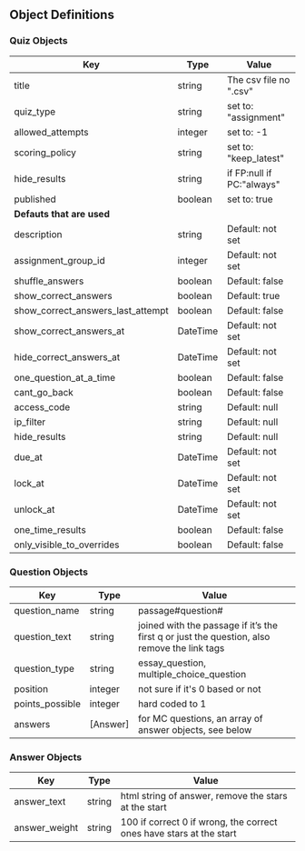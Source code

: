 
## Object Definitions

### Quiz Objects

| Key                               | Type     | Value                     |
|-----------------------------------|----------|---------------------------|
| title                             | string   | The csv file no ".csv"    |
| quiz_type                         | string   | set to: "assignment"      |
| allowed_attempts                  | integer  | set to: -1                |
| scoring_policy                    | string   | set to: "keep_latest"     |
| hide_results                      | string   | if FP:null if PC:"always" |
| published                         | boolean  | set to: true              |
| **Defauts that are used**         |          |                           |
| description                       | string   | Default: not set          |
| assignment_group_id               | integer  | Default: not set          |
| shuffle_answers                   | boolean  | Default: false            |
| show_correct_answers              | boolean  | Default: true             |
| show_correct_answers_last_attempt | boolean  | Default: false            |
| show_correct_answers_at           | DateTime | Default: not set          |
| hide_correct_answers_at           | DateTime | Default: not set          |
| one_question_at_a_time            | boolean  | Default: false            |
| cant_go_back                      | boolean  | Default: false            |
| access_code                       | string   | Default: null             |
| ip_filter                         | string   | Default: null             |
| hide_results                      | string   | Default: null             |
| due_at                            | DateTime | Default: not set          |
| lock_at                           | DateTime | Default: not set          |
| unlock_at                         | DateTime | Default: not set          |
| one_time_results                  | boolean  | Default: false            |
| only_visible_to_overrides         | boolean  | Default: false            |

### Question Objects
| Key             | Type     | Value                                                            |
|---------------- |----------|------------------------------------------------------------------|
| question_name   | string   | passage#question#                                                |
| question_text   | string   | joined with the passage if it’s the first q or just the question, also remove the link tags |
| question_type   | string   | essay_question,  multiple_choice_question                        |
| position        | integer  | not sure if it's 0 based or not                                  |
| points_possible | integer  | hard coded to 1                                                  |
| answers         | [Answer] | for MC questions, an array of answer objects, see below          |

### Answer Objects
| Key           | Type     | Value                     |
|---------------|----------|---------------------------|
| answer_text   | string   | html string of answer, remove the stars at the start |
| answer_weight | string   | 100 if correct 0 if wrong, the correct ones have stars at the start |
